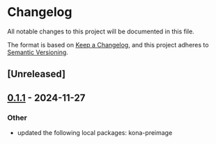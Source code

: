 # Changelog

All notable changes to this project will be documented in this file.

The format is based on [Keep a Changelog](https://keepachangelog.com/en/1.0.0/),
and this project adheres to [Semantic Versioning](https://semver.org/spec/v2.0.0.html).

## [Unreleased]

## [0.1.1](https://github.com/mattsse/kona/compare/kona-std-fpvm-v0.1.0...kona-std-fpvm-v0.1.1) - 2024-11-27

### Other

- updated the following local packages: kona-preimage
